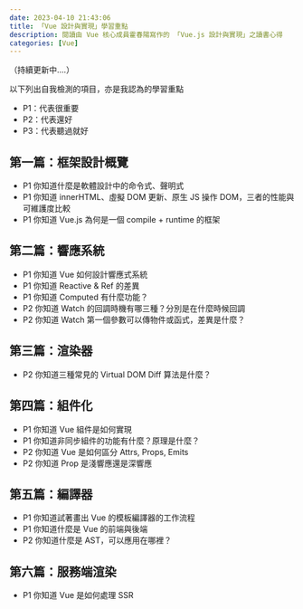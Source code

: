 ```yaml
---
date: 2023-04-10 21:43:06
title: 「Vue 設計與實現」學習重點
description: 閱讀由 Vue 核心成員霍春陽寫作的 「Vue.js 設計與實現」之讀書心得
categories: [Vue]
---
```


（持續更新中....）

以下列出自我檢測的項目，亦是我認為的學習重點

- P1：代表很重要
- P2：代表還好
- P3：代表聽過就好

## 第一篇：框架設計概覽

- P1 你知道什麼是軟體設計中的命令式、聲明式
- P1 你知道 innerHTML、虛擬 DOM 更新、原生 JS 操作 DOM，三者的性能與可維護度比較
- P1 你知道 Vue.js 為何是一個 compile + runtime 的框架

## 第二篇：響應系統

- P1 你知道 Vue 如何設計響應式系統
- P1 你知道 Reactive & Ref 的差異
- P1 你知道 Computed 有什麼功能？
- P2 你知道 Watch 的回調時機有哪三種？分別是在什麼時候回調
- P2 你知道 Watch 第一個參數可以傳物件或函式，差異是什麼？

## 第三篇：渲染器

- P2 你知道三種常見的 Virtual DOM Diff 算法是什麼？

## 第四篇：組件化

- P1 你知道 Vue 組件是如何實現
- P1 你知道非同步組件的功能有什麼？原理是什麼？
- P2 你知道 Vue 是如何區分 Attrs,  Props, Emits
- P2 你知道 Prop 是淺響應還是深響應

## 第五篇：編譯器

- P1 你知道試著畫出 Vue 的模板編譯器的工作流程
- P1 你知道什麼是 Vue 的前端與後端
- P2 你知道什麼是 AST，可以應用在哪裡？

## 第六篇：服務端渲染

- P1 你知道 Vue 是如何處理 SSR
